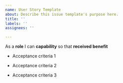 ```yaml
---
name: User Story Template
about: Describe this issue template's purpose here.
title: ''
labels: ''
assignees: ''

---
```


As a **role** I can **capability** so that **received benefit**



- Acceptance criteria 1

- Acceptance criteria 2

- Acceptance criteria 3
